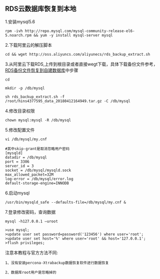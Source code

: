 ## RDS云数据库恢复到本地 ##

1.安装mysql5.6

	rpm -ivh http://repo.mysql.com/mysql-community-release-el6-5.noarch.rpm && yum -y install mysql-server mysql

2.下载阿里云的解压脚本
	
	cd && wget http://oss.aliyuncs.com/aliyunecs/rds_backup_extract.sh

3.从阿里云下载RDS,上传到根目录或者直接wegt下载，具体下载备份文件参考，[RDS备份文件恢复到自建数据库](https://help.aliyun.com/knowledge_detail/41817.html)中步骤
	
	cd 
	
	mkdir -p /db/mysql

	sh rds_backup_extract.sh -f /root/hins4377595_data_20180412164949.tar.gz -C /db/mysql

4.修改目录权限

	chown mysql:mysql -R /db/mysql

5.修改配置文件

	vi /db/mysql/my.cnf
	
	#其中skip-grant是取消忽略用户密码
	[mysqld]
	datadir = /db/mysql
	port = 3306
	server_id = 3
	socket = /db/mysql/mysqld.sock
	max_allowed_packet=32M
	log-error = /db/mysql/error.log
	default-storage-engine=INNODB

6.启动mysql
	
	/usr/bin/mysqld_safe --defaults-file=/db/mysql/my.cnf &

7.登录修改密码，查询数据


	mysql -h127.0.0.1 –uroot 

	>use mysql;
	>update user set password=password('123456') where user='root';
	>update user set host='%' where user='root' && host='127.0.0.1';
	>flush privileges;

注意本教程与官方方法不同:

	1、没有安装percona-Xtrabackup数据恢复软件进行数据恢复

	2、数据库root用户是忽略掉的